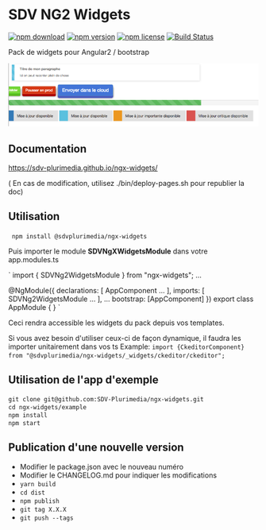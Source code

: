 # SDV NG2 Widgets

[![npm download](https://img.shields.io/npm/dt/@sdvplurimedia/ngx-widgets.svg)]()
[![npm version](https://img.shields.io/npm/v/@sdvplurimedia/ngx-widgets.svg)]()
[![npm license](https://img.shields.io/npm/l/@sdvplurimedia/ngx-widgets.svg)]()
[![Build Status](https://travis-ci.org/SDV-Plurimedia/ngx-widgets.svg?branch=develop)](https://travis-ci.org/SDV-Plurimedia/ngx-widgets)

Pack de widgets pour Angular2 / bootstrap

![Widgets](https://raw.githubusercontent.com/SDV-Plurimedia/ngx-widgets/develop/documentation/dist/img/widgets.png)

## Documentation

https://sdv-plurimedia.github.io/ngx-widgets/

( En cas de modification, utilisez ./bin/deploy-pages.sh pour republier la doc)

## Utilisation

` npm install @sdvplurimedia/ngx-widgets`

Puis importer le module **SDVNgXWidgetsModule** dans votre app.modules.ts

`
import { SDVNg2WidgetsModule } from "ngx-widgets";
...

@NgModule({
  declarations: [
    AppComponent
    ...
  ],
  imports: [
    SDVNg2WidgetsModule
    ...
  ],
  ...
  bootstrap: [AppComponent]
})
export class AppModule { }
`

Ceci rendra accessible les widgets du pack depuis vos templates.

Si vous avez besoin d'utiliser ceux-ci de façon dynamique, il faudra les importer unitairement dans vos ts
Example:
`import {CkeditorComponent} from "@sdvplurimedia/ngx-widgets/_widgets/ckeditor/ckeditor";`

## Utilisation de l'app d'exemple

```
git clone git@github.com:SDV-Plurimedia/ngx-widgets.git
cd ngx-widgets/example
npm install
npm start
```

## Publication d'une nouvelle version

* Modifier le package.json avec le nouveau numéro
* Modifier le CHANGELOG.md pour indiquer les modifications
* `yarn build`
* `cd dist`
* `npm publish`
* `git tag X.X.X`
* `git push --tags`
